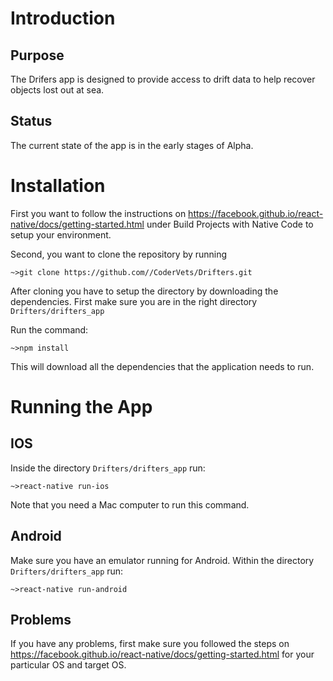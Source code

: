 # Introduction

## Purpose

The Drifers app is designed to provide access to drift data to help recover objects lost out at sea.

## Status

The current state of the app is in the early stages of Alpha.

# Installation
First you want to follow the instructions on
https://facebook.github.io/react-native/docs/getting-started.html
under Build Projects with Native Code to setup your environment.

Second, you want to clone the repository by running

```
~>git clone https://github.com//CoderVets/Drifters.git
```

After cloning you have to setup the directory by downloading the dependencies.
First make sure you are in the right directory `Drifters/drifters_app`

Run the command:

```
~>npm install
```

This will download all the dependencies that the application needs to run.

# Running the App

## IOS

Inside the directory `Drifters/drifters_app` run:

```
~>react-native run-ios
```

Note that you need a Mac computer to run this command.

## Android

Make sure you have an emulator running for Android.
Within the directory `Drifters/drifters_app` run:

```
~>react-native run-android
```

## Problems
If you have any problems, first make sure you followed the steps on
https://facebook.github.io/react-native/docs/getting-started.html
for your particular OS and target OS.